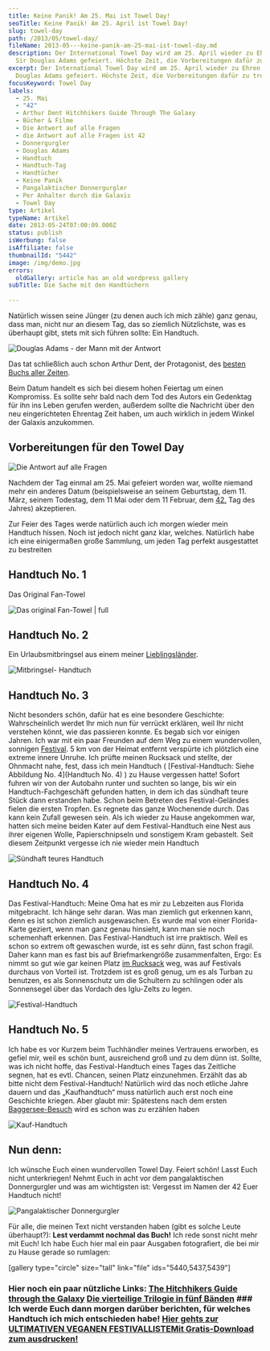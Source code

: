 ```yaml
---
title: Keine Panik! Am 25. Mai ist Towel Day!
seoTitle: Keine Panik! Am 25. April ist Towel Day!
slug: towel-day
path: /2013/05/towel-day/
fileName: 2013-05---keine-panik-am-25-mai-ist-towel-day.md
description: Der International Towel Day wird am 25. April wieder zu Ehren von
  Sir Douglas Adams gefeiert. Höchste Zeit, die Vorbereitungen dafür zu treffen!
excerpt: Der International Towel Day wird am 25. April wieder zu Ehren von Sir
  Douglas Adams gefeiert. Höchste Zeit, die Vorbereitungen dafür zu treffen!
focusKeyword: Towel Day
labels:
  - 25. Mai
  - "42"
  - Arthur Dent Hitchhikers Guide Through The Galaxy
  - Bücher & Filme
  - Die Antwort auf alle Fragen
  - die Antwort auf alle Fragen ist 42
  - Donnergurgler
  - Douglas Adams
  - Handtuch
  - Handtuch-Tag
  - Handtücher
  - Keine Panik
  - Pangalaktischer Donnergurgler
  - Per Anhalter durch die Galaxis
  - Towel Day
type: Artikel
typeName: Artikel
date: 2013-05-24T07:00:09.000Z
status: publish
isWerbung: false
isAffiliate: false
thumbnailId: "5442"
image: /img/demo.jpg
errors:
  oldGallery: article has an old wordpress gallery
subTitle: Die Sache mit den Handtüchern
  
---
```


Natürlich wissen seine Jünger (zu denen auch ich mich zähle) ganz genau, dass
man, nicht nur an diesem Tag, das so ziemlich Nützlichste, was es überhaupt
gibt, stets mit sich führen sollte: Ein Handtuch.

![Douglas Adams - der Mann mit der Antwort](http://cardamonchai.files.wordpress.com/2013/05/douglas-adams.jpg?w=300 "Douglas Adams - der Mann mit der Antwort")

Das tat schließlich auch schon Arthur Dent, der Protagonist, des
[besten Buchs aller Zeiten](http://de.wikipedia.org/wiki/Per_Anhalter_durch_die_Galaxis).

Beim Datum handelt es sich bei diesem hohen Feiertag um einen Kompromiss. Es
sollte sehr bald nach dem Tod des Autors ein Gedenktag für ihn ins Leben gerufen
werden, außerdem sollte die Nachricht über den neu eingerichteten Ehrentag Zeit
haben, um auch wirklich in jedem Winkel der Galaxis anzukommen.

## Vorbereitungen für den Towel Day

![Die Antwort auf alle Fragen](http://cardamonchai.files.wordpress.com/2013/05/img_4208.jpg?w=300 "Die Antwort auf alle Fragen")

Nachdem der Tag einmal am 25. Mai gefeiert worden war, wollte niemand mehr ein
anderes Datum (beispielsweise an seinem Geburtstag, dem 11. März, seinem
Todestag, dem 11 Mai oder dem 11 Februar, dem
[42.](<http://de.wikipedia.org/wiki/42_(Antwort)>) Tag des Jahres) akzeptieren.

Zur Feier des Tages werde natürlich auch ich morgen wieder mein Handtuch hissen.
Noch ist jedoch nicht ganz klar, welches. Natürlich habe ich eine einigermaßen
große Sammlung, um jeden Tag perfekt ausgestattet zu bestreiten

## Handtuch No. 1

Das Original Fan-Towel

![Das original Fan-Towel | full](http://cardamonchai.com/wp-content/uploads/2013/05/towel_day-e1425405110473.jpg "Das original Fan-Towel")

## Handtuch No. 2

Ein Urlaubsmitbringsel aus einem meiner [Lieblingsländer](/category/turkei/).

![Mitbringsel- Handtuch](http://cardamonchai.files.wordpress.com/2013/05/img_4199.jpg?w=490 "Mitbringsel- Handtuch")

## Handtuch No. 3

Nicht besonders schön, dafür hat es eine besondere Geschichte: Wahrscheinlich
werdet Ihr mich nun für verrückt erklären, weil Ihr nicht verstehen könnt, wie
das passieren konnte. Es begab sich vor einigen Jahren. Ich war mit ein paar
Freunden auf dem Weg zu einem wundervollen, sonnigen
[Festival](/2013/03/28/die-ultimative-festivalliste-2013/). 5 km von der Heimat
entfernt verspürte ich plötzlich eine extreme innere Unruhe. Ich prüfte meinen
Rucksack und stellte, der Ohnmacht nahe, fest, dass ich mein Handtuch (
[Festival-Handtuch: Siehe Abbildung No. 4](Handtuch No. 4) ) zu Hause vergessen
hatte! Sofort fuhren wir von der Autobahn runter und suchten so lange, bis wir
ein Handtuch-Fachgeschäft gefunden hatten, in dem ich das sündhaft teure Stück
dann erstanden habe. Schon beim Betreten des Festival-Geländes fielen die ersten
Tropfen. Es regnete das ganze Wochenende durch. Das kann kein Zufall gewesen
sein. Als ich wieder zu Hause angekommen war, hatten sich meine beiden Kater auf
dem Festival-Handtuch eine Nest aus ihrer eigenen Wolle, Papierschnipseln und
sonstigem Kram gebastelt. Seit diesem Zeitpunkt vergesse ich nie wieder mein
Handtuch

![Sündhaft teures Handtuch](http://cardamonchai.files.wordpress.com/2013/05/img_4201.jpg?w=490 "Sündhaft teures Handtuch")

## Handtuch No. 4

Das Festival-Handtuch: Meine Oma hat es mir zu Lebzeiten aus Florida
mitgebracht. Ich hänge sehr daran. Was man ziemlich gut erkennen kann, denn es
ist schon ziemlich ausgewaschen. Es wurde mal von einer Florida-Karte geziert,
wenn man ganz genau hinsieht, kann man sie noch schemenhaft erkennen. Das
Festival-Handtuch ist irre praktisch. Weil es schon so extrem oft gewaschen
wurde, ist es sehr dünn, fast schon fragil. Daher kann man es fast bis auf
Briefmarkengröße zusammenfalten, Ergo: Es nimmt so gut wie gar keinen Platz
[im Rucksack](/2013/03/28/die-ultimative-festivalliste-2013/) weg, was auf
Festivals durchaus von Vorteil ist. Trotzdem ist es groß genug, um es als Turban
zu benutzen, es als Sonnenschutz um die Schultern zu schlingen oder als
Sonnensegel über das Vordach des Iglu-Zelts zu legen.

![Festival-Handtuch](http://cardamonchai.files.wordpress.com/2013/05/img_4203.jpg?w=490 "Festival-Handtuch")

## Handtuch No. 5

Ich habe es vor Kurzem beim Tuchhändler meines Vertrauens erworben, es gefiel
mir, weil es schön bunt, ausreichend groß und zu dem dünn ist. Sollte, was ich
nicht hoffe, das Festival-Handtuch eines Tages das Zeitliche segnen, hat es
evtl. Chancen, seinen Platz einzunehmen. Erzählt das ab bitte nicht dem
Festival-Handtuch! Natürlich wird das noch etliche Jahre dauern und das
„Kaufhandtuch“ muss natürlich auch erst noch eine Geschichte kriegen. Aber
glaubt mir: Spätestens nach dem ersten
[Baggersee-Besuch](/2011/08/15/lieder-am-ufer/) wird es schon was zu erzählen
haben

![Kauf-Handtuch](http://cardamonchai.files.wordpress.com/2013/05/img_4198.jpg?w=490 "Kauf-Handtuch")

## Nun denn:

Ich wünsche Euch einen wundervollen Towel Day. Feiert schön! Lasst Euch nicht
unterkriegen! Nehmt Euch in acht vor dem pangalaktischen Donnergurgler und was
am wichtigsten ist: Vergesst im Namen der 42 Euer Handtuch nicht!

![Pangalaktischer Donnergurgler](http://cardamonchai.files.wordpress.com/2013/05/img_5144.jpg?w=490 "Pangalaktischer Donnergurgler")

Für alle, die meinen Text nicht verstanden haben (gibt es solche Leute
überhaupt?): **Lest verdammt nochmal das Buch!** Ich rede sonst nicht mehr mit
Euch! Ich habe Euch hier mal ein paar Ausgaben fotografiert, die bei mir zu
Hause gerade so rumlagen:

[gallery type="circle" size="tall" link="file" ids="5440,5437,5439"]

### Hier noch ein paar nützliche Links: [The Hitchhikers Guide through the Galaxy](http://www.douglasadams.com/creations/hhgg.html) [Die vierteilige Trilogie in fünf Bänden](http://de.wikipedia.org/wiki/Per_Anhalter_durch_die_Galaxis) ### Ich werde Euch dann morgen darüber berichten, für welches Handtuch ich mich entschieden habe! [Hier gehts zur ULTIMATIVEN VEGANEN FESTIVALLISTEMit Gratis-Download zum ausdrucken!](/2015/03/die-ultimative-vegane-festivalliste)

  